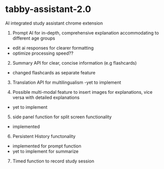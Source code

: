 # tabby-assistant-2.0

AI integrated study assistant chrome extension
1. Prompt AI for in-depth, comprehensive explanation accommodating to different age groups
- edit ai responses for clearer formatting
- optimize processing speed??

2. Summary API for clear, concise information (e.g flashcards)
- changed flashcards as separate feature

3. Translation API for multilingualism
-yet to implement

4. Possible multi-modal feature to insert images for explanations, vice versa with detailed explanations
- yet to implement

5. side panel function for split screen functionality
- implemented

6. Persistent History functonality
- implemented for prompt function
- yet to implement for summarize

7. Timed function to record study session
